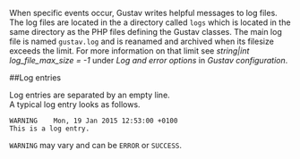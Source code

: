 When specific events occur, Gustav writes helpful messages to log files. The log files are located in the a directory called `logs` which is located in the same directory as the PHP files defining the Gustav classes. The main log file is named `gustav.log` and is reanamed and archived when its filesize exceeds the limit. For more information on that limit see *string|int log\_file\_max\_size = -1* under *Log and error options* in *Gustav configuration*.



##Log entries

Log entries are separated by an empty line.  
A typical log entry looks as follows.

    WARNING    Mon, 19 Jan 2015 12:53:00 +0100
    This is a log entry.

`WARNING` may vary and can be `ERROR` or `SUCCESS`.